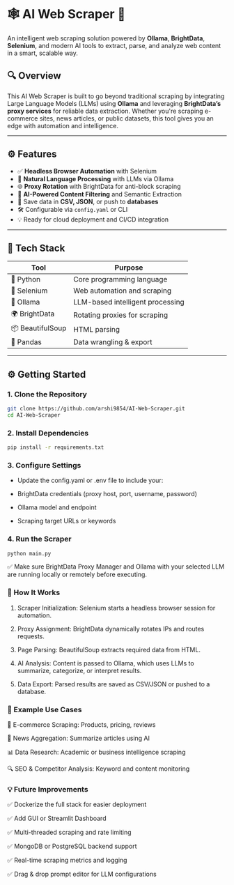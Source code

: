 # 🕸️ AI Web Scraper 🚀

An intelligent web scraping solution powered by **Ollama**, **BrightData**, **Selenium**, and modern AI tools to extract, parse, and analyze web content in a smart, scalable way.

## 🔍 Overview

This AI Web Scraper is built to go beyond traditional scraping by integrating Large Language Models (LLMs) using **Ollama** and leveraging **BrightData’s proxy services** for reliable data extraction. Whether you're scraping e-commerce sites, news articles, or public datasets, this tool gives you an edge with automation and intelligence.

---

## ⚙️ Features

- ✅ **Headless Browser Automation** with Selenium
- 🤖 **Natural Language Processing** with LLMs via Ollama
- 🌐 **Proxy Rotation** with BrightData for anti-block scraping
- 🧠 **AI-Powered Content Filtering** and Semantic Extraction
- 📄 Save data in **CSV, JSON**, or push to **databases**
- 🛠️ Configurable via `config.yaml` or CLI
- 💡 Ready for cloud deployment and CI/CD integration

---

## 🧰 Tech Stack

| Tool         | Purpose                         |
|--------------|----------------------------------|
| 🐍 Python     | Core programming language        |
| 🧪 Selenium   | Web automation and scraping      |
| 🧠 Ollama     | LLM-based intelligent processing |
| 🌍 BrightData | Rotating proxies for scraping    |
| 📦 BeautifulSoup | HTML parsing                |
| 🐼 Pandas     | Data wrangling & export          |

---
## ⚙️ Getting Started

### 1. Clone the Repository

```bash
git clone https://github.com/arshi9854/AI-Web-Scraper.git
cd AI-Web-Scraper
```
### 2. Install Dependencies

```bash
pip install -r requirements.txt
```
### 3. Configure Settings

- Update the config.yaml or .env file to include your:

- BrightData credentials (proxy host, port, username, password)

- Ollama model and endpoint

- Scraping target URLs or keywords

### 4. Run the Scraper

```bash
python main.py
```
✅ Make sure BrightData Proxy Manager and Ollama with your selected LLM are running locally or remotely before executing.

### 🧠 How It Works

1) Scraper Initialization: Selenium starts a headless browser session for automation.

2) Proxy Assignment: BrightData dynamically rotates IPs and routes requests.

3) Page Parsing: BeautifulSoup extracts required data from HTML.

4) AI Analysis: Content is passed to Ollama, which uses LLMs to summarize, categorize, or interpret results.

5) Data Export: Parsed results are saved as CSV/JSON or pushed to a database.

### 🧪 Example Use Cases

🛒 E-commerce Scraping: Products, pricing, reviews

📰 News Aggregation: Summarize articles using AI

📊 Data Research: Academic or business intelligence scraping

🔍 SEO & Competitor Analysis: Keyword and content monitoring

### 💡 Future Improvements

✅ Dockerize the full stack for easier deployment

✅ Add GUI or Streamlit Dashboard

✅ Multi-threaded scraping and rate limiting

✅ MongoDB or PostgreSQL backend support

✅ Real-time scraping metrics and logging

✅ Drag & drop prompt editor for LLM configurations



